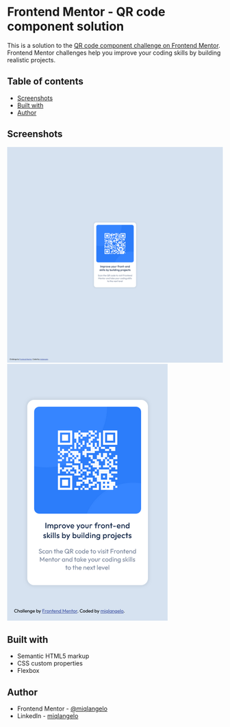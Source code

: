 # Frontend Mentor - QR code component solution

This is a solution to the [QR code component challenge on Frontend Mentor](https://www.frontendmentor.io/challenges/qr-code-component-iux_sIO_H). Frontend Mentor challenges help you improve your coding skills by building realistic projects.

## Table of contents

-   [Screenshots](#screenshot)
-   [Built with](#built-with)
-   [Author](#author)

## Screenshots

![Desktop](./screenshots/desktop.png)
![Mobile](./screenshots/mobile.png)

## Built with

-   Semantic HTML5 markup
-   CSS custom properties
-   Flexbox

## Author

-   Frontend Mentor - [@miqlangelo](https://www.frontendmentor.io/profile/miqlangelo)
-   LinkedIn - [miqlangelo](https://www.linkedin.com/in/miqlangelo/)
